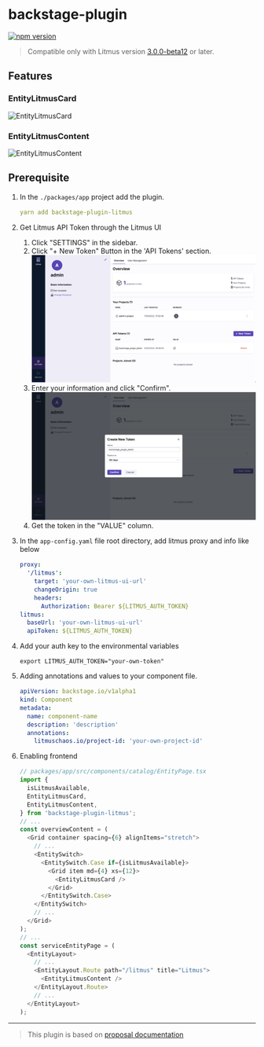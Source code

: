 # backstage-plugin

[![npm version](https://badge.fury.io/js/backstage-plugin-litmus.svg)](https://badge.fury.io/js/backstage-plugin-litmus)

> Compatible only with Litmus version [3.0.0-beta12](https://github.com/litmuschaos/litmus/releases/tag/3.0.0-beta12) or later.

## Features

### EntityLitmusCard

![EntityLitmusCard](./docs/EntityLitmusCard.png)

### EntityLitmusContent

![EntityLitmusContent](./docs/EntityLitmusContent.png)

## Prerequisite

1. In the `./packages/app` project add the plugin.

   ```yaml
   yarn add backstage-plugin-litmus
   ```

2. Get Litmus API Token through the Litmus UI

   1. Click "SETTINGS" in the sidebar.
   2. Click "+ New Token" Button in the 'API Tokens' section.
      ![settings_tab](./docs/settings_tab.png)
   3. Enter your information and click "Confirm".
      ![create_dialog](./docs/create_dialog.png)
   4. Get the token in the "VALUE" column.

3. In the `app-config.yaml` file root directory, add litmus proxy and info like below
   ```yaml
   proxy:
     '/litmus':
       target: 'your-own-litmus-ui-url'
       changeOrigin: true
       headers:
         Authorization: Bearer ${LITMUS_AUTH_TOKEN}
   litmus:
     baseUrl: 'your-own-litmus-ui-url'
     apiToken: ${LITMUS_AUTH_TOKEN}
   ```
4. Add your auth key to the environmental variables
   ```shell
   export LITMUS_AUTH_TOKEN="your-own-token"
   ```
5. Adding annotations and values to your component file.
   ```yaml
   apiVersion: backstage.io/v1alpha1
   kind: Component
   metadata:
     name: component-name
     description: 'description'
     annotations:
       litmuschaos.io/project-id: 'your-own-project-id'
   ```
6. Enabling frontend

   ```ts
   // packages/app/src/components/catalog/EntityPage.tsx
   import {
     isLitmusAvailable,
     EntityLitmusCard,
     EntityLitmusContent,
   } from 'backstage-plugin-litmus';
   // ...
   const overviewContent = (
     <Grid container spacing={6} alignItems="stretch">
       // ...
       <EntitySwitch>
         <EntitySwitch.Case if={isLitmusAvailable}>
           <Grid item md={4} xs={12}>
             <EntityLitmusCard />
           </Grid>
         </EntitySwitch.Case>
       </EntitySwitch>
       // ...
     </Grid>
   );
   // ...
   const serviceEntityPage = (
     <EntityLayout>
       // ...
       <EntityLayout.Route path="/litmus" title="Litmus">
         <EntityLitmusContent />
       </EntityLayout.Route>
       // ...
     </EntityLayout>
   );
   ```

---

> This plugin is based on [proposal documentation](https://docs.google.com/document/d/1_ePJ36DwFrhFPhcxhxXX__yiNzW1KDL83L2lfF8oIcA/edit?usp=sharing)
